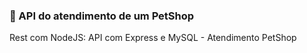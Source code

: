 ### 🐶 API do atendimento de um PetShop

Rest com NodeJS: API com Express e MySQL - Atendimento PetShop 
